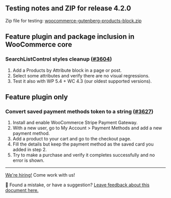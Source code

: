 ## Testing notes and ZIP for release 4.2.0

Zip file for testing: [woocommerce-gutenberg-products-block.zip](https://github.com/woocommerce/woocommerce-gutenberg-products-block/files/5769544/woocommerce-gutenberg-products-block.zip)

## Feature plugin and package inclusion in WooCommerce core

### SearchListControl styles cleanup ([#3604](https://github.com/woocommerce/woocommerce-gutenberg-products-block/pull/3604))

1. Add a Products by Attribute block in a page or post.
2. Select some attributes and verify there are no visual regressions.
3. Test it also with WP 5.4 + WC 4.3 (our oldest supported versions).

## Feature plugin only

### Convert saved payment methods token to a string ([#3627](https://github.com/woocommerce/woocommerce-gutenberg-products-block/pull/3627))

1. Install and enable WooCommerce Stripe Payment Gateway.
2. With a new user, go to My Account > Payment Methods and add a new payment method.
3. Add a product to your cart and go to the checkout page.
4. Fill the details but keep the payment method as the saved card you added in step 2.
5. Try to make a purchase and verify it completes successfully and no error is shown.

<!-- FEEDBACK -->
---

[We're hiring!](https://woocommerce.com/careers/) Come work with us!

🐞 Found a mistake, or have a suggestion? [Leave feedback about this document here.](https://github.com/woocommerce/woocommerce-gutenberg-products-block/issues/new?assignees=&labels=type%3A+documentation&template=--doc-feedback.md&title=Feedback%20on%20./docs/testing/releases/420.md)
<!-- /FEEDBACK -->

